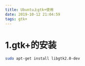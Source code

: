 ```yaml
---
title: Ubuntu上gtk+使用
date: 2019-10-12 21:04:59
tags: gtk+
---
```

# 1.gtk+的安装
```bash
sudo apt-get install libgtk2.0-dev
```
